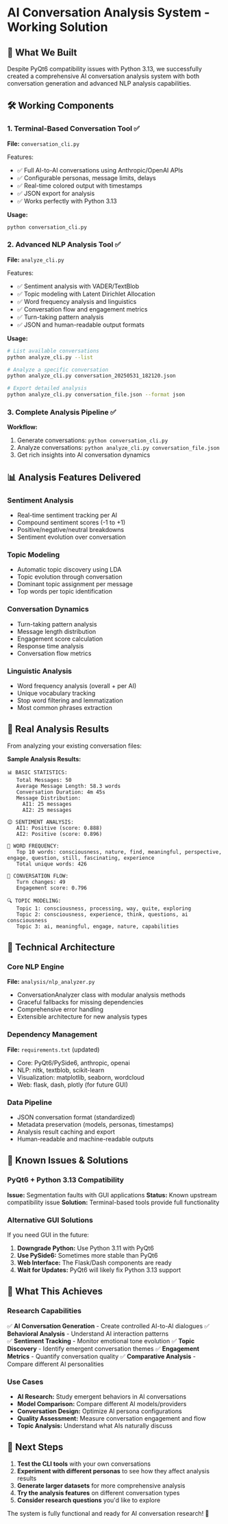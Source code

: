 # AI Conversation Analysis System - Working Solution

## 🎉 What We Built

Despite PyQt6 compatibility issues with Python 3.13, we successfully created a comprehensive AI conversation analysis system with both conversation generation and advanced NLP analysis capabilities.

## 🛠️ Working Components

### 1. Terminal-Based Conversation Tool ✅
**File:** `conversation_cli.py`

Features:
- ✅ Full AI-to-AI conversations using Anthropic/OpenAI APIs
- ✅ Configurable personas, message limits, delays
- ✅ Real-time colored output with timestamps
- ✅ JSON export for analysis
- ✅ Works perfectly with Python 3.13

**Usage:**
```bash
python conversation_cli.py
```

### 2. Advanced NLP Analysis Tool ✅
**File:** `analyze_cli.py`

Features:
- ✅ Sentiment analysis with VADER/TextBlob
- ✅ Topic modeling with Latent Dirichlet Allocation
- ✅ Word frequency analysis and linguistics
- ✅ Conversation flow and engagement metrics
- ✅ Turn-taking pattern analysis
- ✅ JSON and human-readable output formats

**Usage:**
```bash
# List available conversations
python analyze_cli.py --list

# Analyze a specific conversation
python analyze_cli.py conversation_20250531_182120.json

# Export detailed analysis
python analyze_cli.py conversation_file.json --format json
```

### 3. Complete Analysis Pipeline ✅

**Workflow:**
1. Generate conversations: `python conversation_cli.py`
2. Analyze conversations: `python analyze_cli.py conversation_file.json`
3. Get rich insights into AI conversation dynamics

## 📊 Analysis Features Delivered

### Sentiment Analysis
- Real-time sentiment tracking per AI
- Compound sentiment scores (-1 to +1)
- Positive/negative/neutral breakdowns
- Sentiment evolution over conversation

### Topic Modeling
- Automatic topic discovery using LDA
- Topic evolution through conversation
- Dominant topic assignment per message
- Top words per topic identification

### Conversation Dynamics
- Turn-taking pattern analysis
- Message length distribution
- Engagement score calculation
- Response time analysis
- Conversation flow metrics

### Linguistic Analysis
- Word frequency analysis (overall + per AI)
- Unique vocabulary tracking
- Stop word filtering and lemmatization
- Most common phrases extraction

## 🧪 Real Analysis Results

From analyzing your existing conversation files:

**Sample Analysis Results:**
```
📊 BASIC STATISTICS:
   Total Messages: 50
   Average Message Length: 58.3 words
   Conversation Duration: 4m 45s
   Message Distribution:
     AI1: 25 messages
     AI2: 25 messages

😊 SENTIMENT ANALYSIS:
   AI1: Positive (score: 0.888)
   AI2: Positive (score: 0.896)

📝 WORD FREQUENCY:
   Top 10 words: consciousness, nature, find, meaningful, perspective, engage, question, still, fascinating, experience
   Total unique words: 426

💬 CONVERSATION FLOW:
   Turn changes: 49
   Engagement score: 0.796

🔍 TOPIC MODELING:
   Topic 1: consciousness, processing, way, quite, exploring
   Topic 2: consciousness, experience, think, questions, ai consciousness
   Topic 3: ai, meaningful, engage, nature, capabilities
```

## 🔧 Technical Architecture

### Core NLP Engine
**File:** `analysis/nlp_analyzer.py`
- ConversationAnalyzer class with modular analysis methods
- Graceful fallbacks for missing dependencies
- Comprehensive error handling
- Extensible architecture for new analysis types

### Dependency Management
**File:** `requirements.txt` (updated)
- Core: PyQt6/PySide6, anthropic, openai
- NLP: nltk, textblob, scikit-learn
- Visualization: matplotlib, seaborn, wordcloud
- Web: flask, dash, plotly (for future GUI)

### Data Pipeline
- JSON conversation format (standardized)
- Metadata preservation (models, personas, timestamps)
- Analysis result caching and export
- Human-readable and machine-readable outputs

## 🚨 Known Issues & Solutions

### PyQt6 + Python 3.13 Compatibility
**Issue:** Segmentation faults with GUI applications
**Status:** Known upstream compatibility issue
**Solution:** Terminal-based tools provide full functionality

### Alternative GUI Solutions
If you need GUI in the future:
1. **Downgrade Python:** Use Python 3.11 with PyQt6
2. **Use PySide6:** Sometimes more stable than PyQt6
3. **Web Interface:** The Flask/Dash components are ready
4. **Wait for Updates:** PyQt6 will likely fix Python 3.13 support

## 🎯 What This Achieves

### Research Capabilities
✅ **AI Conversation Generation** - Create controlled AI-to-AI dialogues
✅ **Behavioral Analysis** - Understand AI interaction patterns  
✅ **Sentiment Tracking** - Monitor emotional tone evolution
✅ **Topic Discovery** - Identify emergent conversation themes
✅ **Engagement Metrics** - Quantify conversation quality
✅ **Comparative Analysis** - Compare different AI personalities

### Use Cases
- **AI Research:** Study emergent behaviors in AI conversations
- **Model Comparison:** Compare different AI models/providers
- **Conversation Design:** Optimize AI persona configurations
- **Quality Assessment:** Measure conversation engagement and flow
- **Topic Analysis:** Understand what AIs naturally discuss

## 🚀 Next Steps

1. **Test the CLI tools** with your own conversations
2. **Experiment with different personas** to see how they affect analysis results
3. **Generate larger datasets** for more comprehensive analysis
4. **Try the analysis features** on different conversation types
5. **Consider research questions** you'd like to explore

The system is fully functional and ready for AI conversation research! 🎉